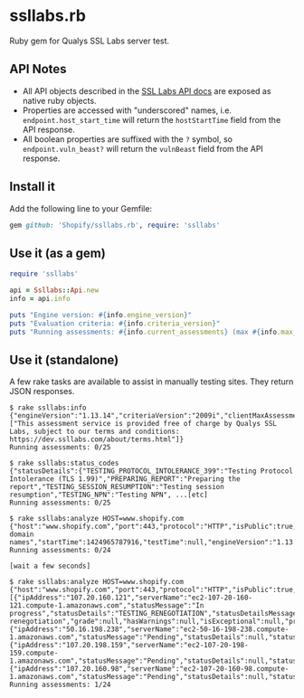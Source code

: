 # ssllabs.rb

Ruby gem for Qualys SSL Labs server test.

## API Notes

* All API objects described in the [SSL Labs API docs](https://github.com/ssllabs/ssllabs-scan/blob/master/ssllabs-api-docs.md) are exposed as native ruby objects.
* Properties are accessed with "underscored" names, i.e. `endpoint.host_start_time` will return the `hostStartTime` field from the API response.
* All boolean properties are suffixed with the `?` symbol, so `endpoint.vuln_beast?` will return the `vulnBeast` field from the API response.

## Install it

Add the following line to your Gemfile:
```ruby
gem github: 'Shopify/ssllabs.rb', require: 'ssllabs'
```

## Use it (as a gem)

```ruby
require 'ssllabs'

api = Ssllabs::Api.new
info = api.info

puts "Engine version: #{info.engine_version}"
puts "Evaluation criteria: #{info.criteria_version}"
puts "Running assessments: #{info.current_assessments} (max #{info.max_assessments})"
```

## Use it (standalone)

A few rake tasks are available to assist in manually testing sites. They return JSON responses.

```
$ rake ssllabs:info
{"engineVersion":"1.13.14","criteriaVersion":"2009i","clientMaxAssessments":25,"maxAssessments":25,"currentAssessments":0,"messages":["This assessment service is provided free of charge by Qualys SSL Labs, subject to our terms and conditions: https://dev.ssllabs.com/about/terms.html"]}
Running assessments: 0/25

$ rake ssllabs:status_codes
{"statusDetails":{"TESTING_PROTOCOL_INTOLERANCE_399":"Testing Protocol Intolerance (TLS 1.99)","PREPARING_REPORT":"Preparing the report","TESTING_SESSION_RESUMPTION":"Testing session resumption","TESTING_NPN":"Testing NPN", ...[etc]
Running assessments: 0/25

$ rake ssllabs:analyze HOST=www.shopify.com
{"host":"www.shopify.com","port":443,"protocol":"HTTP","isPublic":true,"status":"DNS","statusMessage":"Resolving domain names","startTime":1424965787916,"testTime":null,"engineVersion":"1.13.14","criteriaVersion":"2009i","cacheExpiryTime":null,"endpoints":null,"certHostnames":null}
Running assessments: 0/24

[wait a few seconds]

$ rake ssllabs:analyze HOST=www.shopify.com
{"host":"www.shopify.com","port":443,"protocol":"HTTP","isPublic":true,"status":"IN_PROGRESS","statusMessage":null,"startTime":1424965787916,"testTime":null,"engineVersion":"1.13.14","criteriaVersion":"2009i","cacheExpiryTime":null,"endpoints":[{"ipAddress":"107.20.160.121","serverName":"ec2-107-20-160-121.compute-1.amazonaws.com","statusMessage":"In progress","statusDetails":"TESTING_RENEGOTIATION","statusDetailsMessage":"Testing renegotiation","grade":null,"hasWarnings":null,"isExceptional":null,"progress":-1,"duration":null,"eta":-1,"delegation":1,"details":null},{"ipAddress":"50.16.198.238","serverName":"ec2-50-16-198-238.compute-1.amazonaws.com","statusMessage":"Pending","statusDetails":null,"statusDetailsMessage":null,"grade":null,"hasWarnings":null,"isExceptional":null,"progress":-1,"duration":null,"eta":-1,"delegation":2,"details":null},{"ipAddress":"107.20.198.159","serverName":"ec2-107-20-198-159.compute-1.amazonaws.com","statusMessage":"Pending","statusDetails":null,"statusDetailsMessage":null,"grade":null,"hasWarnings":null,"isExceptional":null,"progress":-1,"duration":null,"eta":-1,"delegation":2,"details":null},{"ipAddress":"107.20.160.98","serverName":"ec2-107-20-160-98.compute-1.amazonaws.com","statusMessage":"Pending","statusDetails":null,"statusDetailsMessage":null,"grade":null,"hasWarnings":null,"isExceptional":null,"progress":-1,"duration":null,"eta":-1,"delegation":1,"details":null}],"certHostnames":null}
Running assessments: 1/24
```
